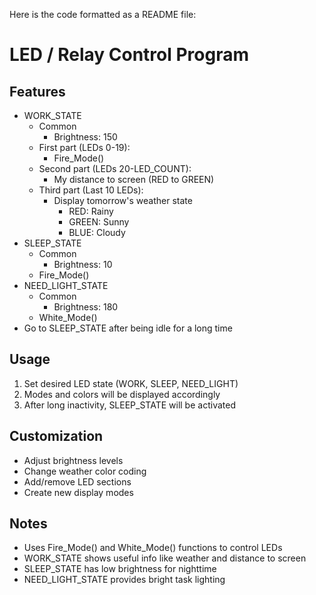Here is the code formatted as a README file:

# LED / Relay Control Program

## Features

- WORK_STATE
  - Common
    - Brightness: 150
  - First part (LEDs 0-19): 
    - Fire_Mode() 
  - Second part (LEDs 20-LED_COUNT):
    - My distance to screen (RED to GREEN)
  - Third part (Last 10 LEDs):
    - Display tomorrow's weather state
      - RED: Rainy
      - GREEN: Sunny
      - BLUE: Cloudy
- SLEEP_STATE
  - Common
    - Brightness: 10
  - Fire_Mode()
- NEED_LIGHT_STATE
  - Common
    - Brightness: 180
  - White_Mode()
- Go to SLEEP_STATE after being idle for a long time

## Usage

1. Set desired LED state (WORK, SLEEP, NEED_LIGHT)
2. Modes and colors will be displayed accordingly
3. After long inactivity, SLEEP_STATE will be activated 

## Customization

- Adjust brightness levels
- Change weather color coding
- Add/remove LED sections
- Create new display modes

## Notes

- Uses Fire_Mode() and White_Mode() functions to control LEDs
- WORK_STATE shows useful info like weather and distance to screen
- SLEEP_STATE has low brightness for nighttime  
- NEED_LIGHT_STATE provides bright task lighting
